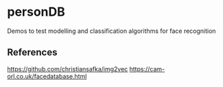 # personDB
Demos to test modelling and classification algorithms for face recognition

## References

https://github.com/christiansafka/img2vec
https://cam-orl.co.uk/facedatabase.html
